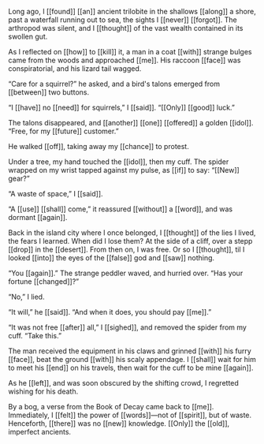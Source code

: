 



Long ago, I [[found]] [[an]] ancient trilobite in the shallows [[along]] a shore, past a waterfall running out to sea, the sights I [[never]] [[forgot]]. The arthropod was silent, and I [[thought]] of the vast wealth contained in its swollen gut.

As I reflected on [[how]] to [[kill]] it, a man in a coat [[with]] strange bulges came from the woods and approached [[me]]. His raccoon [[face]] was conspiratorial, and his lizard tail wagged.

“Care for a squirrel?” he asked, and a bird's talons emerged from [[between]] two buttons.

“I [[have]] no [[need]] for squirrels,” I [[said]]. “[[Only]] [[good]] luck.”

The talons disappeared, and [[another]] [[one]] [[offered]] a golden [[idol]]. “Free, for my [[future]] customer.”

He walked [[off]], taking away my [[chance]] to protest.

Under a tree, my hand touched the [[idol]], then my cuff. The spider wrapped on my wrist tapped against my pulse, as [[if]] to say: “[[New]] gear?”

“A waste of space,” I [[said]].

“A [[use]] [[shall]] come,” it reassured [[without]] a [[word]], and was dormant [[again]].

Back in the island city where I once belonged, I [[thought]] of the lies I lived, the fears I learned. When did I lose them? At the side of a cliff, over a stepp [[drop]] in the [[desert]]. From then on, I was free. Or so I [[thought]], til I looked [[into]] the eyes of the [[false]] god and [[saw]] nothing.

“You [[again]].” The strange peddler waved, and hurried over. “Has your fortune [[changed]]?”

“No,” I lied.

“It will,” he [[said]]. “And when it does, you should pay [[me]].”

“It was not free [[after]] all,” I [[sighed]], and removed the spider from my cuff. “Take this.”

The man received the equipment in his claws and grinned [[with]] his furry [[face]], beat the ground [[with]] his scaly appendage. I [[shall]] wait for him to meet his [[end]] on his travels, then wait for the cuff to be mine [[again]]. 

As he [[left]], and was soon obscured by the shifting crowd, I regretted wishing for his death.

By a bog, a verse from the Book of Decay came back to [[me]]. Immediately, I [[felt]] the power of [[words]]—not of [[spirit]], but of waste. Henceforth, [[there]] was no [[new]] knowledge. [[Only]] the [[old]], imperfect ancients.